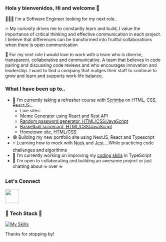 ### Hola y bienvenidos, Hi and welcome 👋

👩🏻‍💻 I'm a Software Engineer looking for my next role..

🔥 My curiosity drives me to constantly learn and build, I value the importance of critical thinking and effective communication in each project. I believe that differences can be transformed into fruitful collaborations when there is open communication

🔎 For my next role I would love to work with a team who is diverse, transparent, collaborative and communicative. A team that believes in code pairing and discussing code reviews and who encourages innovation and leadership. I want to find a company that nudges their staff to continue to grow and learn and supports work-life balance. 

### What I have been up to..

- 🌱 I’m currently taking a refresher course with [Scrimba]([https://scrimba.com/learn/learnreact](https://scrimba.com/learn/frontend)) on HTML, CSS, ReactJS...
  -  Live sites:
  - [Meme Generator using React and Rest API](https://ingridgdesigns.github.io/memeGenerator/)
  - [Random password generator, HTML/CSS/JavaScript](https://createrandom-passwordgenerator.netlify.app/)
  - [Basketball scorecard, HTML/CSS/JavaScript](https://basketball-scorecard-practice.netlify.app/)
  - [Hometown site, HTML/CSS](https://visit-guatemala.netlify.app/)
- 😄 Building my new portfolio site using NextJS, React and Typescript 
- ⚡️ Learning how to mock with [Nock](https://github.com/nock/nock) and [Jest](https://github.com/jestjs/jest)....While practicing 
code challenges and algorithms
- 🔭 I’m currently working on improving my [coding skills](https://github.com/IngridGdesigns/typescript-code-challenges) in TypeScript
- 🙌 I'm open to collaborating and building an awesome project or just chatting about ☕ over ☕

### Let's Connect

<a href="https://www.linkedin.com/in/ingridgarc%C3%ADa"><img src="https://cdn.jsdelivr.net/gh/devicons/devicon/icons/linkedin/linkedin-original.svg" style="width: 44px;"/>
</a>

### 🥞 Tech Stack 🥞

[![My Skills](https://skillicons.dev/icons?i=ts,js,nodejs,react,graphql,express,jest,github,gitlab,jenkins,postgres,vscode,pug,html,css,ai,ps&perline=12)](https://skillicons.dev)


Thanks for stopping by!

          
          
          


<!--
**IngridGdesigns/IngridGdesigns** is a ✨ _special_ ✨ repository because its `README.md` (this file) appears on your GitHub profile.

Here are some ideas to get you started:

- 🔭 I’m currently working on ...
- 🌱 I’m currently learning ...
- 👯 I’m looking to collaborate on ...
- 🤔 I’m looking for help with ...
- 💬 Ask me about ...
- 📫 How to reach me: ...
- 😄 Pronouns: ...
- ⚡ Fun fact: ...
-->
